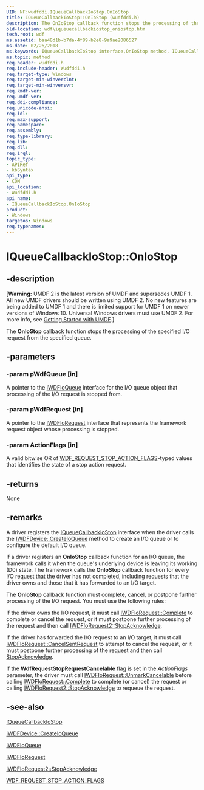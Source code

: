 ```yaml
---
UID: NF:wudfddi.IQueueCallbackIoStop.OnIoStop
title: IQueueCallbackIoStop::OnIoStop (wudfddi.h)
description: The OnIoStop callback function stops the processing of the specified I/O request from the specified queue.
old-location: wdf\iqueuecallbackiostop_oniostop.htm
tech.root: wdf
ms.assetid: baa48d1b-b7da-4f89-b2e8-9a9ae2086527
ms.date: 02/26/2018
ms.keywords: IQueueCallbackIoStop interface,OnIoStop method, IQueueCallbackIoStop.OnIoStop, IQueueCallbackIoStop::OnIoStop, OnIoStop, OnIoStop method, OnIoStop method,IQueueCallbackIoStop interface, UMDFQueueObjectRef_5de69aa4-be79-45c4-9ee4-1628741ca249.xml, umdf.iqueuecallbackiostop_oniostop, wdf.iqueuecallbackiostop_oniostop, wudfddi/IQueueCallbackIoStop::OnIoStop
ms.topic: method
req.header: wudfddi.h
req.include-header: Wudfddi.h
req.target-type: Windows
req.target-min-winverclnt: 
req.target-min-winversvr: 
req.kmdf-ver: 
req.umdf-ver: 
req.ddi-compliance: 
req.unicode-ansi: 
req.idl: 
req.max-support: 
req.namespace: 
req.assembly: 
req.type-library: 
req.lib: 
req.dll: 
req.irql: 
topic_type:
- APIRef
- kbSyntax
api_type:
- COM
api_location:
- Wudfddi.h
api_name:
- IQueueCallbackIoStop.OnIoStop
product:
- Windows
targetos: Windows
req.typenames: 
---
```


# IQueueCallbackIoStop::OnIoStop


## -description


<p class="CCE_Message">[<b>Warning:</b> UMDF 2 is the latest version of UMDF and supersedes UMDF 1.  All new UMDF drivers should be written using UMDF 2.  No new features are being added to UMDF 1 and there is limited support for UMDF 1 on newer versions of Windows 10.  Universal Windows drivers must use UMDF 2.  For more info, see <a href="https://docs.microsoft.com/windows-hardware/drivers/wdf/getting-started-with-umdf-version-2">Getting Started with UMDF</a>.]

The <b>OnIoStop</b> callback function stops the processing of the specified I/O request from the specified queue. 


## -parameters




### -param pWdfQueue [in]

A pointer to the <a href="https://docs.microsoft.com/windows-hardware/drivers/ddi/content/wudfddi/nn-wudfddi-iwdfioqueue">IWDFIoQueue</a> interface for the I/O queue object that processing of the I/O request is stopped from. 


### -param pWdfRequest [in]

A pointer to the <a href="https://docs.microsoft.com/windows-hardware/drivers/ddi/content/wudfddi/nn-wudfddi-iwdfiorequest">IWDFIoRequest</a> interface that represents the framework request object whose processing is stopped. 


### -param ActionFlags [in]

A valid bitwise OR of <a href="https://docs.microsoft.com/windows-hardware/drivers/ddi/content/wudfddi_types/ne-wudfddi_types-_wdf_request_stop_action_flags">WDF_REQUEST_STOP_ACTION_FLAGS</a>-typed values that identifies the state of a stop action request.


## -returns



None




## -remarks



A driver registers the <a href="https://docs.microsoft.com/windows-hardware/drivers/ddi/content/wudfddi/nn-wudfddi-iqueuecallbackiostop">IQueueCallbackIoStop</a> interface when the driver calls the <a href="https://docs.microsoft.com/windows-hardware/drivers/ddi/content/wudfddi/nf-wudfddi-iwdfdevice-createioqueue">IWDFDevice::CreateIoQueue</a> method to create an I/O queue or to configure the default I/O queue. 

If a driver registers an <b>OnIoStop</b> callback function for an I/O queue, the framework calls it when the queue's underlying device is leaving its working (D0) state. The framework calls the <b>OnIoStop</b> callback function for every I/O request that the driver has not completed, including requests that the driver owns and those that it has forwarded to an I/O target.

The <b>OnIoStop</b> callback function must complete, cancel, or postpone further processing of the I/O request. You must use the following rules:

If the driver owns the I/O request, it must call <a href="https://docs.microsoft.com/windows-hardware/drivers/ddi/content/wudfddi/nf-wudfddi-iwdfiorequest-complete">IWDFIoRequest::Complete</a> to complete or cancel the request, or it must postpone further processing of the request and then call <a href="https://docs.microsoft.com/windows-hardware/drivers/ddi/content/wudfddi/nf-wudfddi-iwdfiorequest2-stopacknowledge">IWDFIoRequest2::StopAcknowledge</a>.

If the driver has forwarded the I/O request to an I/O target, it must call <a href="https://docs.microsoft.com/windows-hardware/drivers/ddi/content/wudfddi/nf-wudfddi-iwdfiorequest-cancelsentrequest">IWDFIoRequest::CancelSentRequest</a> to attempt to cancel the request, or it must postpone further processing of the request and then call <a href="https://docs.microsoft.com/windows-hardware/drivers/ddi/content/wudfddi/nf-wudfddi-iwdfiorequest2-stopacknowledge">StopAcknowledge</a>.

If the <b>WdfRequestStopRequestCancelable</b> flag is set in the <i>ActionFlags</i> parameter, the driver must call <a href="https://docs.microsoft.com/windows-hardware/drivers/ddi/content/wudfddi/nf-wudfddi-iwdfiorequest-unmarkcancelable">IWDFIoRequest::UnmarkCancelable</a> before calling <a href="https://docs.microsoft.com/windows-hardware/drivers/ddi/content/wudfddi/nf-wudfddi-iwdfiorequest-complete">IWDFIoRequest::Complete</a> to complete (or cancel) the request or calling <a href="https://docs.microsoft.com/windows-hardware/drivers/ddi/content/wudfddi/nf-wudfddi-iwdfiorequest2-stopacknowledge">IWDFIoRequest2::StopAcknowledge</a> to requeue the request.




## -see-also




<a href="https://docs.microsoft.com/windows-hardware/drivers/ddi/content/wudfddi/nn-wudfddi-iqueuecallbackiostop">IQueueCallbackIoStop</a>



<a href="https://docs.microsoft.com/windows-hardware/drivers/ddi/content/wudfddi/nf-wudfddi-iwdfdevice-createioqueue">IWDFDevice::CreateIoQueue</a>



<a href="https://docs.microsoft.com/windows-hardware/drivers/ddi/content/wudfddi/nn-wudfddi-iwdfioqueue">IWDFIoQueue</a>



<a href="https://docs.microsoft.com/windows-hardware/drivers/ddi/content/wudfddi/nn-wudfddi-iwdfiorequest">IWDFIoRequest</a>



<a href="https://docs.microsoft.com/windows-hardware/drivers/ddi/content/wudfddi/nf-wudfddi-iwdfiorequest2-stopacknowledge">IWDFIoRequest2::StopAcknowledge</a>



<a href="https://docs.microsoft.com/windows-hardware/drivers/ddi/content/wudfddi_types/ne-wudfddi_types-_wdf_request_stop_action_flags">WDF_REQUEST_STOP_ACTION_FLAGS</a>
 

 

